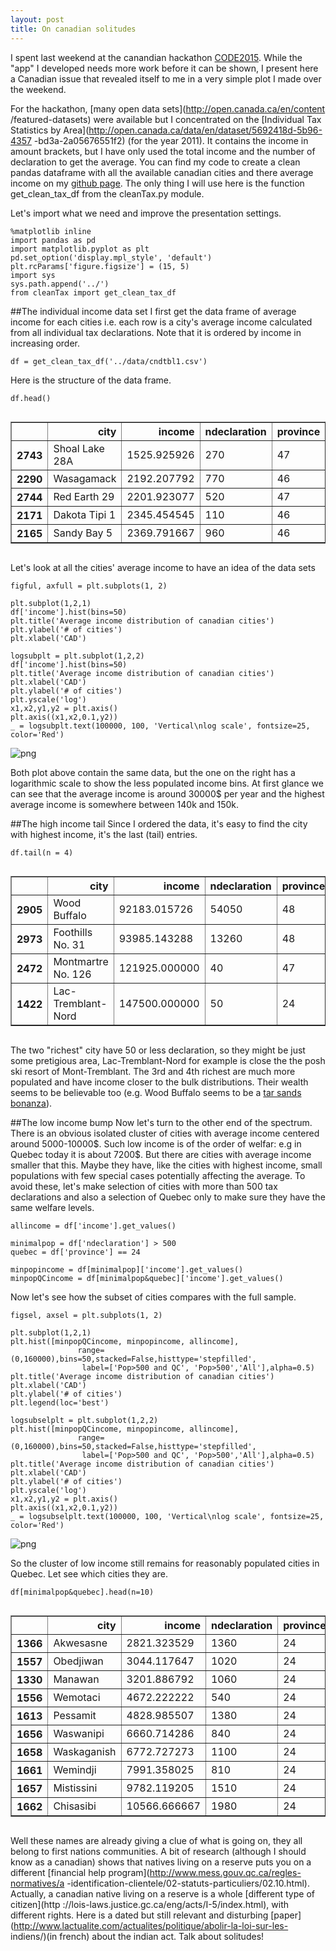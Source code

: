 ```yaml
---
layout: post
title: On canadian solitudes
---
```


I spent last weekend at the canandian hackathon
[CODE2015](https://www.canadianopendataexperience.ca).  While the "app" I
developed needs more work before it can be shown, I present here a Canadian
issue that revealed itself to me in a very simple plot I made over the weekend.

For the hackathon, [many open data sets](http://open.canada.ca/en/content
/featured-datasets) were available but I concentrated on the [Individual Tax
Statistics by Area](http://open.canada.ca/data/en/dataset/5692418d-5b96-4357
-bd3a-2a05676551f2) (for the year 2011).  It contains the income in amount
brackets, but I have only used the total income and the number of declaration to
get the average.  You can find my code to create a clean pandas dataframe with
all the available canadian cities and there average income on my [github
page](https://github.com/jfraj/CODE2015).  The only thing I will use here is the
function get_clean_tax_df from the cleanTax.py module.

Let's import what we need and improve the presentation settings.


    %matplotlib inline
    import pandas as pd
    import matplotlib.pyplot as plt
    pd.set_option('display.mpl_style', 'default')
    plt.rcParams['figure.figsize'] = (15, 5)
    import sys
    sys.path.append('../')
    from cleanTax import get_clean_tax_df

##The individual income data set
I first get the data frame of average income for each cities i.e. each row is a
city's average income calculated from all individual tax declarations.  Note
that it is ordered by income in increasing order.


    df = get_clean_tax_df('../data/cndtbl1.csv')

Here is the structure of the data frame.


    df.head()




<div style="max-height:1000px;max-width:1500px;overflow:auto;">
<table border="1" class="dataframe">
  <thead>
    <tr style="text-align: right;">
      <th></th>
      <th>city</th>
      <th>income</th>
      <th>ndeclaration</th>
      <th>province</th>
    </tr>
  </thead>
  <tbody>
    <tr>
      <th>2743</th>
      <td> Shoal Lake 28A</td>
      <td> 1525.925926</td>
      <td> 270</td>
      <td> 47</td>
    </tr>
    <tr>
      <th>2290</th>
      <td>     Wasagamack</td>
      <td> 2192.207792</td>
      <td> 770</td>
      <td> 46</td>
    </tr>
    <tr>
      <th>2744</th>
      <td>   Red Earth 29</td>
      <td> 2201.923077</td>
      <td> 520</td>
      <td> 47</td>
    </tr>
    <tr>
      <th>2171</th>
      <td>  Dakota Tipi 1</td>
      <td> 2345.454545</td>
      <td> 110</td>
      <td> 46</td>
    </tr>
    <tr>
      <th>2165</th>
      <td>    Sandy Bay 5</td>
      <td> 2369.791667</td>
      <td> 960</td>
      <td> 46</td>
    </tr>
  </tbody>
</table>
</div>



Let's look at all the cities' average income to have an idea of the data sets


    figful, axfull = plt.subplots(1, 2)
    
    plt.subplot(1,2,1)
    df['income'].hist(bins=50)
    plt.title('Average income distribution of canadian cities')
    plt.ylabel('# of cities')
    plt.xlabel('CAD')
    
    logsubplt = plt.subplot(1,2,2)
    df['income'].hist(bins=50)
    plt.title('Average income distribution of canadian cities')
    plt.xlabel('CAD')
    plt.ylabel('# of cities')
    plt.yscale('log')
    x1,x2,y1,y2 = plt.axis()
    plt.axis((x1,x2,0.1,y2))
    _ = logsubplt.text(100000, 100, 'Vertical\nlog scale', fontsize=25, color='Red')


![png](incomeblogentry_files/incomeblogentry_8_0.png)


Both plot above contain the same data, but the one on the right has a
logarithmic scale to show the less populated income bins.  At first glance we
can see that the average income is around 30000$ per year and the highest
average income is somewhere between 140k and 150k.

##The high income tail
Since I ordered the data, it's easy to find the city with highest income, it's
the last (tail) entries.


    df.tail(n = 4)




<div style="max-height:1000px;max-width:1500px;overflow:auto;">
<table border="1" class="dataframe">
  <thead>
    <tr style="text-align: right;">
      <th></th>
      <th>city</th>
      <th>income</th>
      <th>ndeclaration</th>
      <th>province</th>
    </tr>
  </thead>
  <tbody>
    <tr>
      <th>2905</th>
      <td>       Wood Buffalo</td>
      <td>  92183.015726</td>
      <td> 54050</td>
      <td> 48</td>
    </tr>
    <tr>
      <th>2973</th>
      <td>   Foothills No. 31</td>
      <td>  93985.143288</td>
      <td> 13260</td>
      <td> 48</td>
    </tr>
    <tr>
      <th>2472</th>
      <td> Montmartre No. 126</td>
      <td> 121925.000000</td>
      <td>    40</td>
      <td> 47</td>
    </tr>
    <tr>
      <th>1422</th>
      <td> Lac-Tremblant-Nord</td>
      <td> 147500.000000</td>
      <td>    50</td>
      <td> 24</td>
    </tr>
  </tbody>
</table>
</div>



The two "richest" city have 50 or less declaration, so they might be just some
pretigious area, Lac-Tremblant-Nord for example is close the the posh ski resort
of Mont-Tremblant.  The 3rd and 4th richest are much more populated and have
income closer to the bulk distributions.  Their wealth seems to be believable
too (e.g. Wood Buffalo seems to be a [tar sands
bonanza](http://en.wikipedia.org/wiki/Regional_Municipality_of_Wood_Buffalo)).

##The low income bump
Now let's turn to the other end of the spectrum. There is an obvious isolated
cluster of cities with average income centered around 5000-10000\$. Such low
income is of the order of welfar: e.g in Quebec today it is about 7200$. But
there are cities with average income smaller that this. Maybe they have, like
the cities with highest income, small populations with few special cases
potentially affecting the average. To avoid these, let's make selection of
cities with more than 500 tax declarations and also a selection of Quebec only
to make sure they have the same welfare levels.


    allincome = df['income'].get_values()
    
    minimalpop = df['ndeclaration'] > 500
    quebec = df['province'] == 24
    
    minpopincome = df[minimalpop]['income'].get_values()
    minpopQCincome = df[minimalpop&quebec]['income'].get_values()

Now let's see how the subset of cities compares with the full sample.


    figsel, axsel = plt.subplots(1, 2)
    
    plt.subplot(1,2,1)
    plt.hist([minpopQCincome, minpopincome, allincome],
                   range=(0,160000),bins=50,stacked=False,histtype='stepfilled',
                    label=['Pop>500 and QC', 'Pop>500','All'],alpha=0.5)
    plt.title('Average income distribution of canadian cities')
    plt.xlabel('CAD')
    plt.ylabel('# of cities')
    plt.legend(loc='best')
    
    logsubselplt = plt.subplot(1,2,2)
    plt.hist([minpopQCincome, minpopincome, allincome],
                   range=(0,160000),bins=50,stacked=False,histtype='stepfilled',
                    label=['Pop>500 and QC', 'Pop>500','All'],alpha=0.5)
    plt.title('Average income distribution of canadian cities')
    plt.xlabel('CAD')
    plt.ylabel('# of cities')
    plt.yscale('log')
    x1,x2,y1,y2 = plt.axis()
    plt.axis((x1,x2,0.1,y2))
    _ = logsubselplt.text(100000, 100, 'Vertical\nlog scale', fontsize=25, color='Red')


![png](incomeblogentry_files/incomeblogentry_16_0.png)


So the cluster of low income still remains for reasonably populated cities in
Quebec.  Let see which cities they are.


    df[minimalpop&quebec].head(n=10)




<div style="max-height:1000px;max-width:1500px;overflow:auto;">
<table border="1" class="dataframe">
  <thead>
    <tr style="text-align: right;">
      <th></th>
      <th>city</th>
      <th>income</th>
      <th>ndeclaration</th>
      <th>province</th>
    </tr>
  </thead>
  <tbody>
    <tr>
      <th>1366</th>
      <td>   Akwesasne</td>
      <td>  2821.323529</td>
      <td> 1360</td>
      <td> 24</td>
    </tr>
    <tr>
      <th>1557</th>
      <td>   Obedjiwan</td>
      <td>  3044.117647</td>
      <td> 1020</td>
      <td> 24</td>
    </tr>
    <tr>
      <th>1330</th>
      <td>     Manawan</td>
      <td>  3201.886792</td>
      <td> 1060</td>
      <td> 24</td>
    </tr>
    <tr>
      <th>1556</th>
      <td>    Wemotaci</td>
      <td>  4672.222222</td>
      <td>  540</td>
      <td> 24</td>
    </tr>
    <tr>
      <th>1613</th>
      <td>    Pessamit</td>
      <td>  4828.985507</td>
      <td> 1380</td>
      <td> 24</td>
    </tr>
    <tr>
      <th>1656</th>
      <td>   Waswanipi</td>
      <td>  6660.714286</td>
      <td>  840</td>
      <td> 24</td>
    </tr>
    <tr>
      <th>1658</th>
      <td> Waskaganish</td>
      <td>  6772.727273</td>
      <td> 1100</td>
      <td> 24</td>
    </tr>
    <tr>
      <th>1661</th>
      <td>    Wemindji</td>
      <td>  7991.358025</td>
      <td>  810</td>
      <td> 24</td>
    </tr>
    <tr>
      <th>1657</th>
      <td>  Mistissini</td>
      <td>  9782.119205</td>
      <td> 1510</td>
      <td> 24</td>
    </tr>
    <tr>
      <th>1662</th>
      <td>   Chisasibi</td>
      <td> 10566.666667</td>
      <td> 1980</td>
      <td> 24</td>
    </tr>
  </tbody>
</table>
</div>



Well these names are already giving a clue of what is going on, they all belong
to first nations communities.  A bit of research (although I should know as a
canadian) shows that natives living on a reserve puts you on a different
[financial help program](http://www.mess.gouv.qc.ca/regles-normatives/a
-identification-clientele/02-statuts-particuliers/02.10.html).  Actually, a
canadian native living on a reserve is a whole [different type of citizen](http
://lois-laws.justice.gc.ca/eng/acts/I-5/index.html), with different rights.
Here is a dated but still relevant and disturbing
[paper](http://www.lactualite.com/actualites/politique/abolir-la-loi-sur-les-
indiens/)(in french) about the indian act.  Talk about solitudes!
